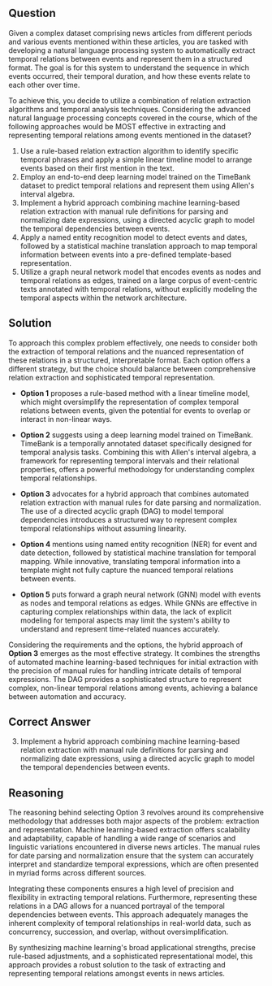 ## Question

Given a complex dataset comprising news articles from different periods and various events mentioned within these articles, you are tasked with developing a natural language processing system to automatically extract temporal relations between events and represent them in a structured format. The goal is for this system to understand the sequence in which events occurred, their temporal duration, and how these events relate to each other over time.

To achieve this, you decide to utilize a combination of relation extraction algorithms and temporal analysis techniques. Considering the advanced natural language processing concepts covered in the course, which of the following approaches would be MOST effective in extracting and representing temporal relations among events mentioned in the dataset?

1. Use a rule-based relation extraction algorithm to identify specific temporal phrases and apply a simple linear timeline model to arrange events based on their first mention in the text.
2. Employ an end-to-end deep learning model trained on the TimeBank dataset to predict temporal relations and represent them using Allen's interval algebra.
3. Implement a hybrid approach combining machine learning-based relation extraction with manual rule definitions for parsing and normalizing date expressions, using a directed acyclic graph to model the temporal dependencies between events.
4. Apply a named entity recognition model to detect events and dates, followed by a statistical machine translation approach to map temporal information between events into a pre-defined template-based representation.
5. Utilize a graph neural network model that encodes events as nodes and temporal relations as edges, trained on a large corpus of event-centric texts annotated with temporal relations, without explicitly modeling the temporal aspects within the network architecture.

## Solution

To approach this complex problem effectively, one needs to consider both the extraction of temporal relations and the nuanced representation of these relations in a structured, interpretable format. Each option offers a different strategy, but the choice should balance between comprehensive relation extraction and sophisticated temporal representation.

- **Option 1** proposes a rule-based method with a linear timeline model, which might oversimplify the representation of complex temporal relations between events, given the potential for events to overlap or interact in non-linear ways.
  
- **Option 2** suggests using a deep learning model trained on TimeBank. TimeBank is a temporally annotated dataset specifically designed for temporal analysis tasks. Combining this with Allen's interval algebra, a framework for representing temporal intervals and their relational properties, offers a powerful methodology for understanding complex temporal relationships.
  
- **Option 3** advocates for a hybrid approach that combines automated relation extraction with manual rules for date parsing and normalization. The use of a directed acyclic graph (DAG) to model temporal dependencies introduces a structured way to represent complex temporal relationships without assuming linearity.
  
- **Option 4** mentions using named entity recognition (NER) for event and date detection, followed by statistical machine translation for temporal mapping. While innovative, translating temporal information into a template might not fully capture the nuanced temporal relations between events.
  
- **Option 5** puts forward a graph neural network (GNN) model with events as nodes and temporal relations as edges. While GNNs are effective in capturing complex relationships within data, the lack of explicit modeling for temporal aspects may limit the system's ability to understand and represent time-related nuances accurately.

Considering the requirements and the options, the hybrid approach of **Option 3** emerges as the most effective strategy. It combines the strengths of automated machine learning-based techniques for initial extraction with the precision of manual rules for handling intricate details of temporal expressions. The DAG provides a sophisticated structure to represent complex, non-linear temporal relations among events, achieving a balance between automation and accuracy.

## Correct Answer

3. Implement a hybrid approach combining machine learning-based relation extraction with manual rule definitions for parsing and normalizing date expressions, using a directed acyclic graph to model the temporal dependencies between events.

## Reasoning

The reasoning behind selecting Option 3 revolves around its comprehensive methodology that addresses both major aspects of the problem: extraction and representation. Machine learning-based extraction offers scalability and adaptability, capable of handling a wide range of scenarios and linguistic variations encountered in diverse news articles. The manual rules for date parsing and normalization ensure that the system can accurately interpret and standardize temporal expressions, which are often presented in myriad forms across different sources.

Integrating these components ensures a high level of precision and flexibility in extracting temporal relations. Furthermore, representing these relations in a DAG allows for a nuanced portrayal of the temporal dependencies between events. This approach adequately manages the inherent complexity of temporal relationships in real-world data, such as concurrency, succession, and overlap, without oversimplification.

By synthesizing machine learning's broad applicational strengths, precise rule-based adjustments, and a sophisticated representational model, this approach provides a robust solution to the task of extracting and representing temporal relations amongst events in news articles.